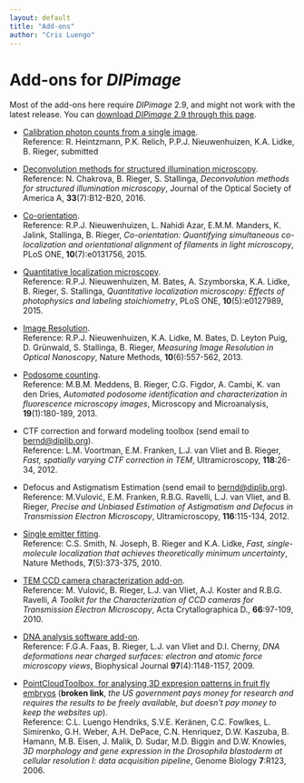 ```yaml
---
layout: default
title: "Add-ons"
author: "Cris Luengo"
---
```


# Add-ons for *DIPimage*

Most of the add-ons here require *DIPimage* 2.9, and might not work with the latest release.
You can [download *DIPimage* 2.9 through this page](/download_2.9.html).

- [Calibration photon counts from a single image](https://ftp.imphys.tudelft.nl/rieger/outgoing/pcfo/Software_SingleShotGain.zip).  
  Reference: R. Heintzmann, P.K. Relich, P.P.J. Nieuwenhuizen, K.A. Lidke, B. Rieger, submitted

- [Deconvolution methods for structured illumination microscopy](https://ftp.imphys.tudelft.nl/rieger/outgoing/piFP_and_jRL.zip).  
  Reference: N. Chakrova, B. Rieger, S. Stallinga,
  *Deconvolution methods for structured illumination microscopy*,
  Journal of the Optical Society of America A, **33**(7):B12-B20, 2016.

- [Co-orientation](https://ftp.imphys.tudelft.nl/rieger/outgoing/Coorientation_Software.zip).  
  Reference: R.P.J. Nieuwenhuizen, L. Nahidi Azar, E.M.M. Manders, K. Jalink, Stallinga, B. Rieger,
  *Co-orientation: Quantifying simultaneous co-localization and orientational alignment of filaments in light microscopy*,
  PLoS ONE, **10**(7):e0131756, 2015.

- [Quantitative localization microscopy](https://ftp.imphys.tudelft.nl/DIPimage/addons/QuantitativeLocMic_software.zip).  
  Reference: R.P.J. Nieuwenhuizen, M. Bates, A. Szymborska, K.A. Lidke, B. Rieger, S. Stallinga,
  *Quantitative localization microscopy: Effects of photophysics and labeling stoichiometry*,
  PLoS ONE, **10**(5):e0127989, 2015.

- [Image Resolution](https://ftp.imphys.tudelft.nl/rieger/outgoing/FRCresolution_software.zip).  
  Reference: R.P.J. Nieuwenhuizen, K.A. Lidke, M. Bates, D. Leyton Puig, D. Grünwald, S. Stallinga, B. Rieger,
  *Measuring Image Resolution in Optical Nanoscopy*,
  Nature Methods, **10**(6):557-562, 2013.

- [Podosome counting](https://ftp.imphys.tudelft.nl/rieger/outgoing/Meddens_podosome.zip).  
  Reference: M.B.M. Meddens, B. Rieger, C.G. Figdor, A. Cambi, K. van den Dries,
  *Automated podosome identification and characterization in fluorescence microscopy images*,
  Microscopy and Microanalysis, **19**(1):180-189, 2013.

- CTF correction and forward modeling toolbox (send email to <bernd@diplib.org>).  
  Reference: L.M. Voortman, E.M. Franken, L.J. van Vliet and B. Rieger, *Fast, spatially varying CTF correction in TEM*,
  Ultramicroscopy, **118**:26-34, 2012.

- Defocus and Astigmatism Estimation (send email to <bernd@diplib.org>).  
  Reference: M.Vulović, E.M. Franken, R.B.G. Ravelli, L.J. van Vliet, and B. Rieger,
  *Precise and Unbiased Estimation of Astigmatism and Defocus in Transmission Electron Microscopy*,
  Ultramicroscopy, **116**:115-134, 2012.

- [Single emitter fitting](https://ftp.imphys.tudelft.nl/rieger/outgoing/crlb.zip).  
  Reference: C.S. Smith, N. Joseph, B. Rieger and K.A. Lidke,
  *Fast, single-molecule localization that achieves theoretically minimum uncertainty*,
  Nature Methods, **7**(5):373-375, 2010.

- [TEM CCD camera characterization add-on](https://ftp.imphys.tudelft.nl/DIPimage/addons/TEMcamerasV2.0.zip).  
  Reference: M. Vulović, B. Rieger, L.J. van Vliet, A.J. Koster and R.B.G. Ravelli,
  *A Toolkit for the Characterization of CCD cameras for Transmission Electron Microscopy*,
  Acta Crytallographica D., **66**:97-109, 2010.

- [DNA analysis software add-on](https://ftp.imphys.tudelft.nl/rieger/outgoing/WLCana.zip).  
  Reference: F.G.A. Faas, B. Rieger, L.J. van Vliet and D.I. Cherny,
  *DNA deformations near charged surfaces: electron and atomic force microscopy views*,
  Biophysical Journal **97**(4):1148-1157, 2009.

- [PointCloudToolbox, for analysing 3D expresion patterns in fruit fly embryos](http://bdtnp.lbl.gov/Fly-Net/bioimaging.jsp?w=analysis) (**broken link**, *the US government pays money for research and requires the results to be freely available, but doesn't pay money to keep the websites up*).  
  Reference: C.L. Luengo Hendriks, S.V.E. Keränen, C.C. Fowlkes, L. Simirenko, G.H. Weber, A.H. DePace, C.N. Henriquez, D.W. Kaszuba, B. Hamann, M.B. Eisen, J. Malik, D. Sudar, M.D. Biggin and D.W. Knowles,
  *3D morphology and gene expression in the Drosophila blastoderm at cellular resolution I: data acquisition pipeline*,
  Genome Biology **7**:R123, 2006.
